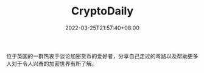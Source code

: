﻿---
weight: 
title: "CryptoDaily"
description: "位于英国的一群热衷于谈论加密货币的爱好者，分享自己走过的弯路以及帮助更多人对于令人兴奋的加密世界有所了解"
date: 2022-03-25T21:57:40+08:00
lastmod: 2022-03-25T16:45:40+08:00
draft: false
authors: ["Metabd"]
featuredImage: "cryptodaily.jpg"
link: ""
tags: ["元宇宙资讯","CryptoDaily"]
categories: ["navigation"]
navigation: ["元宇宙资讯"]
lightgallery: true
toc: true
pinned: false
recommend: false
recommend1: false
---
位于英国的一群热衷于谈论加密货币的爱好者，分享自己走过的弯路以及帮助更多人对于令人兴奋的加密世界有所了解。
